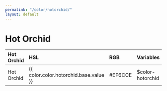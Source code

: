 ```yaml
---
permalink: "/color/hotorchid/"
layout: default
---
```


# Hot Orchid

| Hot Orchid | HSL | RGB | Variables |
| :--- | :--- | :--- | :--- |
| <span class="row-title color-hotorchid-base">Hot Orchid</span> | {{ color.color.hotorchid.base.value }} | #EF6CCE | $color-hotorchid |
